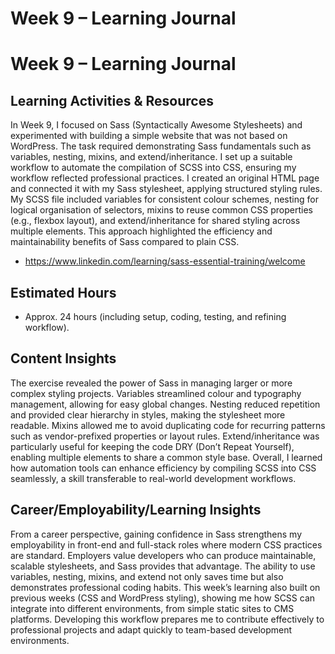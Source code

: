 
# Week 9 – Learning Journal

# Week 9 – Learning Journal

## Learning Activities & Resources
In Week 9, I focused on Sass (Syntactically Awesome Stylesheets) and experimented with building a simple website that was not based on WordPress. The task required demonstrating Sass fundamentals such as variables, nesting, mixins, and extend/inheritance. I set up a suitable workflow to automate the compilation of SCSS into CSS, ensuring my workflow reflected professional practices. I created an original HTML page and connected it with my Sass stylesheet, applying structured styling rules. My SCSS file included variables for consistent colour schemes, nesting for logical organisation of selectors, mixins to reuse common CSS properties (e.g., flexbox layout), and extend/inheritance for shared styling across multiple elements. This approach highlighted the efficiency and maintainability benefits of Sass compared to plain CSS.

- https://www.linkedin.com/learning/sass-essential-training/welcome

## Estimated Hours
- Approx. 24 hours (including setup, coding, testing, and refining workflow).

## Content Insights
The exercise revealed the power of Sass in managing larger or more complex styling projects. Variables streamlined colour and typography management, allowing for easy global changes. Nesting reduced repetition and provided clear hierarchy in styles, making the stylesheet more readable. Mixins allowed me to avoid duplicating code for recurring patterns such as vendor-prefixed properties or layout rules. Extend/inheritance was particularly useful for keeping the code DRY (Don’t Repeat Yourself), enabling multiple elements to share a common style base. Overall, I learned how automation tools can enhance efficiency by compiling SCSS into CSS seamlessly, a skill transferable to real-world development workflows.

## Career/Employability/Learning Insights
From a career perspective, gaining confidence in Sass strengthens my employability in front-end and full-stack roles where modern CSS practices are standard. Employers value developers who can produce maintainable, scalable stylesheets, and Sass provides that advantage. The ability to use variables, nesting, mixins, and extend not only saves time but also demonstrates professional coding habits. This week’s learning also built on previous weeks (CSS and WordPress styling), showing me how SCSS can integrate into different environments, from simple static sites to CMS platforms. Developing this workflow prepares me to contribute effectively to professional projects and adapt quickly to team-based development environments.




